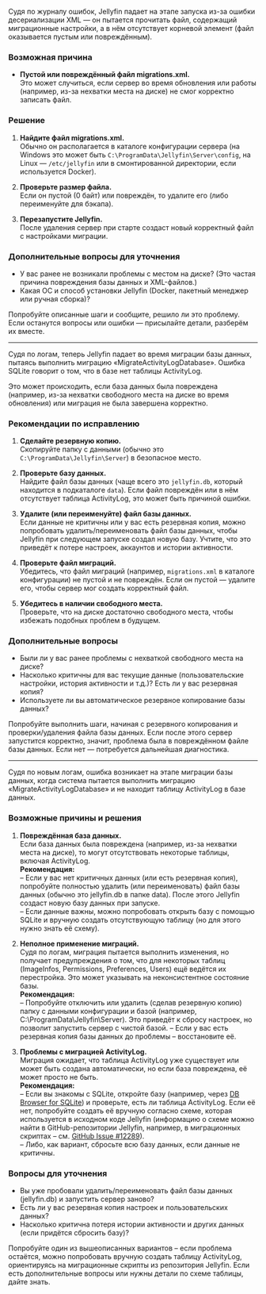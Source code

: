 Судя по журналу ошибок, Jellyfin падает на этапе запуска из-за ошибки десериализации XML — он пытается прочитать файл, содержащий миграционные настройки, а в нём отсутствует корневой элемент (файл оказывается пустым или повреждённым).

### Возможная причина

- **Пустой или повреждённый файл migrations.xml.**  
  Это может случиться, если сервер во время обновления или работы (например, из-за нехватки места на диске) не смог корректно записать файл.

### Решение

1. **Найдите файл migrations.xml.**  
   Обычно он располагается в каталоге конфигурации сервера (на Windows это может быть `C:\ProgramData\Jellyfin\Server\config`, на Linux — `/etc/jellyfin` или в смонтированной директории, если используется Docker).

2. **Проверьте размер файла.**  
   Если он пустой (0 байт) или повреждён, то удалите его (либо переименуйте для бэкапа).

3. **Перезапустите Jellyfin.**  
   После удаления сервер при старте создаст новый корректный файл с настройками миграции.

### Дополнительные вопросы для уточнения

- У вас ранее не возникали проблемы с местом на диске? (Это частая причина повреждения базы данных и XML-файлов.)  
- Какая ОС и способ установки Jellyfin (Docker, пакетный менеджер или ручная сборка)?

Попробуйте описанные шаги и сообщите, решило ли это проблему. Если останутся вопросы или ошибки — присылайте детали, разберём их вместе.

---

Судя по логам, теперь Jellyfin падает во время миграции базы данных, пытаясь выполнить миграцию «MigrateActivityLogDatabase». Ошибка SQLite говорит о том, что в базе нет таблицы ActivityLog.

Это может происходить, если база данных была повреждена (например, из-за нехватки свободного места на диске во время обновления) или миграция не была завершена корректно.

### Рекомендации по исправлению

1. **Сделайте резервную копию.**  
   Скопируйте папку с данными (обычно это `C:\ProgramData\Jellyfin\Server`) в безопасное место.

2. **Проверьте базу данных.**  
   Найдите файл базы данных (чаще всего это `jellyfin.db`, который находится в подкаталоге `data`). Если файл повреждён или в нём отсутствует таблица ActivityLog, это может быть причиной ошибки.

3. **Удалите (или переименуйте) файл базы данных.**  
   Если данные не критичны или у вас есть резервная копия, можно попробовать удалить/переименовать файл базы данных, чтобы Jellyfin при следующем запуске создал новую базу. Учтите, что это приведёт к потере настроек, аккаунтов и истории активности.

4. **Проверьте файл миграций.**  
   Убедитесь, что файл миграций (например, `migrations.xml` в каталоге конфигурации) не пустой и не повреждён. Если он пустой — удалите его, чтобы сервер мог создать корректный файл.

5. **Убедитесь в наличии свободного места.**  
   Проверьте, что на диске достаточно свободного места, чтобы избежать подобных проблем в будущем.

### Дополнительные вопросы

- Были ли у вас ранее проблемы с нехваткой свободного места на диске?
- Насколько критичны для вас текущие данные (пользовательские настройки, история активности и т.д.)? Есть ли у вас резервная копия?
- Используете ли вы автоматическое резервное копирование базы данных?

Попробуйте выполнить шаги, начиная с резервного копирования и проверки/удаления файла базы данных. Если после этого сервер запустится корректно, значит, проблема была в повреждённом файле базы данных. Если нет — потребуется дальнейшая диагностика.

---

Судя по новым логам, ошибка возникает на этапе миграции базы данных, когда система пытается выполнить миграцию «MigrateActivityLogDatabase» и не находит таблицу ActivityLog в базе данных.

### Возможные причины и решения

1. **Повреждённая база данных.**  
   Если база данных была повреждена (например, из-за нехватки места на диске), то могут отсутствовать некоторые таблицы, включая ActivityLog.  
   **Рекомендация:**  
   – Если у вас нет критичных данных (или есть резервная копия), попробуйте полностью удалить (или переименовать) файл базы данных (обычно это jellyfin.db в папке data). После этого Jellyfin создаст новую базу данных при запуске.  
   – Если данные важны, можно попробовать открыть базу с помощью SQLite и вручную создать отсутствующую таблицу (но для этого нужно знать её схему).

2. **Неполное применение миграций.**  
   Судя по логам, миграция пытается выполнить изменения, но получает предупреждения о том, что для некоторых таблиц (ImageInfos, Permissions, Preferences, Users) ещё ведётся их перестройка. Это может указывать на неконсистентное состояние базы.  
   **Рекомендация:**  
   – Попробуйте отключить или удалить (сделав резервную копию) папку с данными конфигурации и базой (например, C:\ProgramData\Jellyfin\Server). Это приведёт к сбросу настроек, но позволит запустить сервер с чистой базой.
   – Если у вас есть резервная копия базы данных до проблемы – восстановите её.

3. **Проблемы с миграцией ActivityLog.**  
   Миграция ожидает, что таблица ActivityLog уже существует или может быть создана автоматически, но если база повреждена, её может просто не быть.  
   **Рекомендация:**  
   – Если вы знакомы с SQLite, откройте базу (например, через [DB Browser for SQLite](https://sqlitebrowser.org/)) и проверьте, есть ли таблица ActivityLog. Если её нет, попробуйте создать её вручную согласно схеме, которая используется в исходном коде Jellyfin (информацию о схеме можно найти в GitHub-репозитории Jellyfin, например, в миграционных скриптах – см. [GitHub Issue #12289](citeturn0search2)).  
   – Либо, как вариант, сбросьте всю базу данных, если данные не критичны.

### Вопросы для уточнения

- Вы уже пробовали удалить/переименовать файл базы данных (jellyfin.db) и запустить сервер заново?  
- Есть ли у вас резервная копия настроек и пользовательских данных?  
- Насколько критична потеря истории активности и других данных (если придётся сбросить базу)?

Попробуйте один из вышеописанных вариантов – если проблема остаётся, можно попробовать вручную создать таблицу ActivityLog, ориентируясь на миграционные скрипты из репозитория Jellyfin. Если есть дополнительные вопросы или нужны детали по схеме таблицы, дайте знать.

